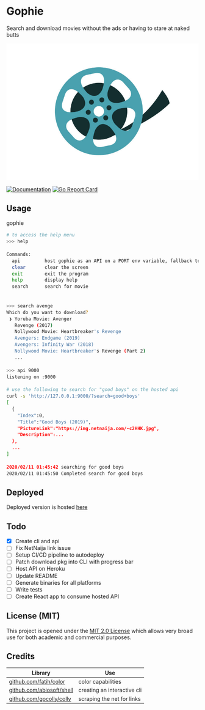 # Gophie

Search and download movies without the ads or having to stare at naked butts

![Demo](assets/reel.jpeg)

[![Documentation](https://img.shields.io/badge/godoc-reference-blue.svg?style=flat-square)](https://godoc.org/github.com/bisoncorps/gophie)
[![Go Report Card](https://goreportcard.com/badge/github.com/bisoncorps/gophie)](https://goreportcard.com/report/github.com/bisoncorps/gophie)

## Usage

gophie

```bash
# to access the help menu
>>> help

Commands:
  api         host gophie as an API on a PORT env variable, fallback to set argument
  clear       clear the screen
  exit        exit the program
  help        display help
  search      search for movie


>>> search avenge 
Which do you want to download?
 ❯ Yoruba Movie: Avenger
   Revenge (2017)
   Nollywood Movie: Heartbreaker's Revenge
   Avengers: Endgame (2019)
   Avengers: Infinity War (2018)
   Nollywood Movie: Heartbreaker's Revenge (Part 2)
   ...

>>> api 9000
listening on :9000

# use the following to search for "good boys" on the hosted api
curl -s 'http://127.0.0.1:9000/?search=good+boys'
[
  {
    "Index":0,
    "Title":"Good Boys (2019)",
    "PictureLink":"https://img.netnaija.com/-c2HHK.jpg",
    "Description":...
  },
  ...
]

2020/02/11 01:45:42 searching for good boys
2020/02/11 01:45:50 Completed search for good boys
```


## Deployed

Deployed version is hosted [here](#)

## Todo 

- [x] Create cli and api
- [ ] Fix NetNaija link issue
- [ ] Setup CI/CD pipeline to autodeploy
- [ ] Patch download pkg into CLI with progress bar
- [ ] Host API on Heroku
- [ ] Update README
- [ ] Generate binaries for all platforms
- [ ] Write tests
- [ ] Create React app to consume hosted API

## License (MIT)

This project is opened under the [MIT 2.0 License](https://github.com/bisoncorps/gophie/blob/master/LICENSE) which allows very broad use for both academic and commercial purposes.


## Credits
Library | Use
------- | -----
[github.com/fatih/color](https://github.com/fatih/color) | color capabilities
[github.com/abiosoft/shell](https://github.com/abiosoft/shell) | creating an interactive cli
[github.com/gocolly/colly](https://github.com/gocolly/colly) | scraping the net for links
